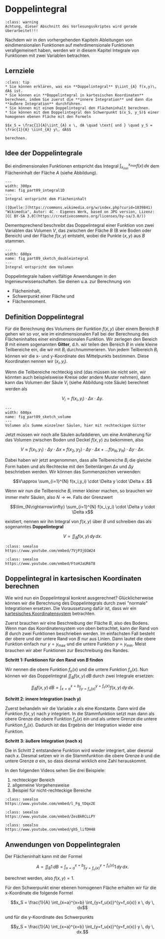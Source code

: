 # Doppelintegral

```{admonition} Warnung
:class: warning
Achtung, dieser Abschnitt des Vorlesungsskriptes wird gerade überarbeitet!!!
```

Nachdem wir in den vorhergehenden Kapiteln Ableitungen von eindimensionalen Funktionen auf mehrdimensionale Funktionen verallgemeinert haben, werden wir in diesem Kapitel Integrale von Funktionen mit zwei Variablen betrachten.


## Lernziele

```{admonition} Lernziele
:class: tip
* Sie können erklären, was ein **Doppelintegral** $\iint_{A} f(x,y)\, dA$ ist.
* Sie können ein **Doppelintegral in kartesischen Koordinaten** berechnen, indem Sie zuerst die **innere Integration** und dann die **äußere Integration** durchführen.
* Sie können mit einem Doppelintegral den Flächeninhalt berechnen.
* Sie können mit dem Doppelintegral den Schwerpunkt $(x_S, y_S)$ einer homogenen ebenen Fläche mit den Formeln

$$x_S = \frac{1}{A}\iint_{A} x \, dA \quad \text{ und } \quad y_S = \frac{1}{A} \iint_{A} y\, dA$$

berechnen.
```


## Idee der Doppelintegrale

Bei eindimensionalen Funktionen entspricht das Integral $\int_{x_{min}}^{x_{max}} f(x)\, dx$ dem Flächeninhalt der Fläche $A$ (siehe Abbildung).


```{figure} pics/part09_integral1D.svg
---
width: 300px
name: fig_part09_integral1D
---
Integral entspricht dem Flächeninhalt

([Quelle:](https://commons.wikimedia.org/w/index.php?curid=1039841) "Wikimedia", Autor: 4C - Eigenes Werk, based on JPG version, Lizenz: [CC BY-SA 3.0](https://creativecommons.org/licenses/by-sa/3.0/))
```


Dementsprechend beschreibt das Doppelintegral einer Funktion von zwei Variablen das Volumen $V$, das zwischen der Fläche $B$ (B wie Boden oder Bereich) und der Fläche $f(x,y)$ entsteht, wobei die Punkte $(x,y)$ aus $B$ stammen.


```{figure} pics/part09_sketch_doubleintegral.svg
---
width: 600px
name: fig_part09_sketch_doubleintegral
---
Integral entspricht dem Volumen
```


Doppelintegrale haben vielfältige Anwendungen in den Ingenieurwissenschaften. Sie dienen u.a. zur Berechnung von 

* Flächeninhalt,
* Schwerpunkt einer Fläche und
* Flächenmoment.


## Definition Doppelintegral

Für die Berechnung des Volumens der Funktion $f(x,y)$ über einem Bereich $B$ gehen wir so vor, wie im eindimensionalen Fall bei der Berechnung des Flächeninhaltes einer eindimensionalen Funktion. Wir zerlegen den Bereich $B$ mit einem sogenannten **Gitter**, d.h. wir teilen den Bereich $B$ in viele kleine Teilbereiche ein, die wir mit $B_i$ durchnummerieren. Von jedem Teilbereich $B_i$ können wir die x- und y-Koordinate des Mittelpunkts bestimmen. Diese Koordinaten nennen wir $(x_i,y_i)$. 

Wenn die Teilbereiche rechteckig sind (das müssen sie nicht sein, wir könnten auch beispielsweise Kreise oder andere Muster nehmen), dann kann das Volumen der Säule $V_i$ (siehe Abbildung rote Säule) berechnet werden als

$$V_i = f(x_i,y_i) \cdot \Delta x \cdot \Delta y.$$


```{figure} pics/part09_sketch_volume.svg
---
width: 600px
name: fig_part09_sketch_volume
---
Volumen als Summe einzelner Säulen, hier mit rechteckigem Gitter
```


Jetzt müssen wir noch alle Säulen aufaddieren, um eine Annäherung für das Volumen zwischen Boden und Deckel $f(x,y)$ zu bekommen, also

$$V\approx f(x_1,y_1) \cdot \Delta y \cdot \Delta x + f(x_2,y_2) \cdot \Delta y \cdot \Delta x + \ldots f(x_N,y_N) \cdot \Delta y \cdot \Delta x.$$

Dabei haben wir jetzt angenommen, dass alle Teilbereiche $B_i$ die gleiche Form haben und als Rechtecke mit den Seitenlängen $\Delta x$ und $\Delta y$ beschrieben werden. Wir können das Summenzeichen verwenden:

$$V\approx \sum_{i=1}^{N} f(x_i,y_i) \cdot \Delta y \cdot \Delta x .$$

Wenn wir nun die Teilbereiche $B_i$ immer kleiner machen, so brauchen wir immer mehr Säulen, also $N\rightarrow\infty$. Falls der Grenzwert 

$$\lim_{N\rightarrow\infty} \sum_{i=1}^{N} f(x_i,y_i) \cdot \Delta y  \cdot \Delta x$$

existiert, nennen wir ihn Integral von $f(x,y)$ über $B$ und schreiben das als sogenanntes **Doppelintegral**

$$V = \iint_{B} f(x,y) \, dy \, dx.$$

```{admonition} Video
:class: seealso
https://www.youtube.com/embed/7VjP3jEGW24
```

```{admonition} Video
:class: seealso
https://www.youtube.com/embed/FtoHJaUR6T8
```

## Doppelintegral in kartesischen Koordinaten berechnen

Wie wird nun ein Doppelintegral konkret ausgerechnet? Glücklicherweise können wir die Berechnung des Doppelintegrals durch zwei "normale" Integrationen ersetzen. Die Voraussetzung dafür ist, dass wir ein [kartesisches Koordinatensystem](https://de.wikipedia.org/wiki/Kartesisches_Koordinatensystem) betrachten.

Zuerst brauchen wir eine Beschreibung der Fläche $B$, also des Bodens. Wenn man das Koordinatensystem von oben betrachtet, kann der Rand von $B$ durch zwei Funktionen beschrieben werden. Im einfachsten Fall besteht der obere und der untere Rand von $B$ nur aus Linien. Dann lautet die obere Funktion einfach nur $y=y_{\max}$ und die untere Funktion $y=y_{\min}$. Meist brauchen wir aber Funktionen zur Beschreibung des Randes.

**Schritt 1: Funktionen für den Rand von $B$ finden**

Wir nennen die obere Funktion $f_o(x)$ und die untere Funktion $f_u(x)$. Nun können wir das Doppelintegral $\iint_{B}f(x,y)\, dB$ durch zwei Integrale ersetzen:

$$\iint_{B}f(x,y)\, dB = \int_{x=a}^{x=b} \int_{y=f_u(x)}^{y=f_o(x)} f(x,y)\, dy \, dx.$$

**Schritt 2: innere Integration (nach y)**

Zuerst behandeln wir die Variable $x$ als eine Konstante. Dann wird die Funktion $f(x,y)$ nach $y$ integriert. In die Stammfunktion setzt man dann als obere Grenze die obere Funktion $f_o(x)$ ein und als untere Grenze die untere Funktion $f_u(x)$. Dadurch ist das Ergebnis der Integration wieder eine Funktion.

**Schritt 3: äußere Integration (nach x)**

Die in Schritt 2 entstandene Funktion wird wieder integriert, aber diesmal nach $x$. Diesmal setzen wir in die Stammfunktion die obere Grenze $b$ und die untere Grenze $a$ ein, so dass diesmal wirklich eine Zahl herauskommt.

In den folgenden Videos sehen Sie drei Beispiele: 

1. rechteckiger Bereich
2. allgemeine Vorgehensweise
3. Beispiel für nicht-rechteckige Bereiche

```{admonition} Video
:class: seealso
https://www.youtube.com/embed/l_Fg_tDqx2E
```

```{admonition} Video
:class: seealso
https://www.youtube.com/embed/ZesBkRCLLPY
```

```{admonition} Video
:class: seealso
https://www.youtube.com/embed/gh5_lifDH48
```

## Anwendungen von Doppelintegralen

Der Flächeninhalt kann mit der Formel

$$A = \iint_{B} 1 \, dB = \int_{x=a}^{x=b} \int_{y=f_u(x)}^{y=f_o(x)} 1 \, dy \, dx.$$ 

berechnet werden, also $f(x,y)=1$.


Für den Schwerpunkt einer ebenen homogenen Fläche erhalten wir für die x-Koordinate die folgende Formel

$$x_S = \frac{1}{A} \int_{x=a}^{x=b} \int_{y=f_u(x)}^{y=f_o(x)} x \, dy \, dx$$ 

und für die y-Koordinate des Schwerpunkts

$$y_S = \frac{1}{A} \int_{x=a}^{x=b} \int_{y=f_u(x)}^{y=f_o(x)} y \, dy \, dx.$$ 

